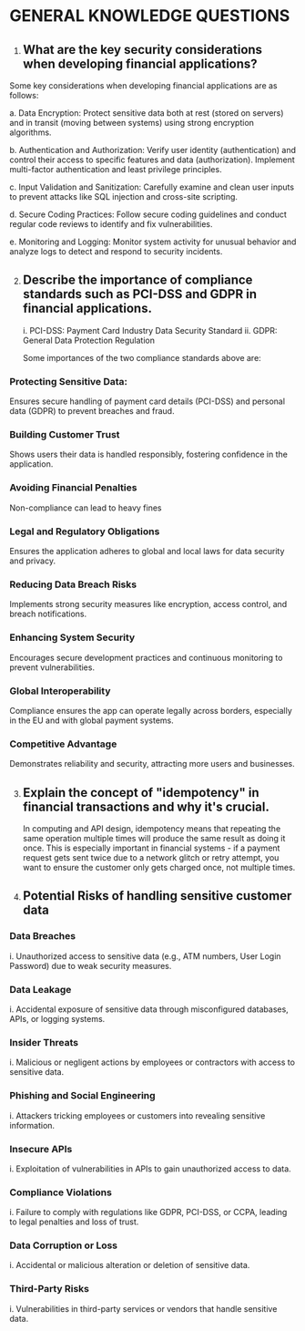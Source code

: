 # GENERAL KNOWLEDGE QUESTIONS

1. ## What are the key security considerations when developing financial applications?

Some key considerations when developing financial applications are as follows:

a. Data Encryption: Protect sensitive data both at rest (stored on servers) and in transit (moving between systems) using strong encryption algorithms.

b. Authentication and Authorization: Verify user identity (authentication) and control their access to specific features and data (authorization). Implement multi-factor authentication and least privilege principles.

c. Input Validation and Sanitization: Carefully examine and clean user inputs to prevent attacks like SQL injection and cross-site scripting.

d. Secure Coding Practices: Follow secure coding guidelines and conduct regular code reviews to identify and fix vulnerabilities.

e. Monitoring and Logging: Monitor system activity for unusual behavior and analyze logs to detect and respond to security incidents.




2. ## Describe the importance of compliance standards such as PCI-DSS and GDPR in financial applications.

   i.  PCI-DSS:	Payment Card Industry Data Security Standard
   ii. GDPR:	General Data Protection Regulation

   Some importances of the two compliance standards above are:

### Protecting Sensitive Data: 
   Ensures secure handling of payment card details (PCI-DSS) and personal data (GDPR) to prevent breaches and fraud.

### Building Customer Trust
   Shows users their data is handled responsibly, fostering confidence in the application.

### Avoiding Financial Penalties
   Non-compliance can lead to heavy fines

### Legal and Regulatory Obligations
   Ensures the application adheres to global and local laws for data security and privacy.

### Reducing Data Breach Risks
   Implements strong security measures like encryption, access control, and breach notifications.

### Enhancing System Security
Encourages secure development practices and continuous monitoring to prevent vulnerabilities.

### Global Interoperability
   Compliance ensures the app can operate legally across borders, especially in the EU and with global payment 
   systems.

### Competitive Advantage
   Demonstrates reliability and security, attracting more users and businesses.




3. ## Explain the concept of "idempotency" in financial transactions and why it's crucial.

   In computing and API design, idempotency means that repeating the same operation multiple times will produce the same result as doing it once. This is especially important in financial systems - if a payment request gets sent twice due to a network glitch or retry attempt, you want to ensure the customer only gets charged once, not multiple times.


4. ## Potential Risks of handling sensitive customer data

### Data Breaches
   i. Unauthorized access to sensitive data (e.g., ATM numbers, User Login Password) due to weak security measures.
### Data Leakage
   i. Accidental exposure of sensitive data through misconfigured databases, APIs, or logging systems.
### Insider Threats
   i. Malicious or negligent actions by employees or contractors with access to sensitive data.
### Phishing and Social Engineering
   i. Attackers tricking employees or customers into revealing sensitive information.
### Insecure APIs
   i. Exploitation of vulnerabilities in APIs to gain unauthorized access to data.
### Compliance Violations
   i. Failure to comply with regulations like GDPR, PCI-DSS, or CCPA, leading to legal penalties and loss of trust.
### Data Corruption or Loss
   i. Accidental or malicious alteration or deletion of sensitive data.
### Third-Party Risks
   i. Vulnerabilities in third-party services or vendors that handle sensitive data.
